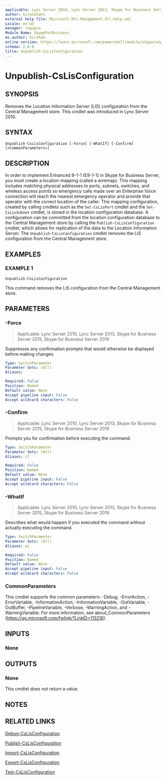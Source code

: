 ```yaml
---
applicable: Lync Server 2010, Lync Server 2013, Skype for Business Server 2015, Skype for Business Server 2019
author: hirenshah1
external help file: Microsoft.Rtc.Management.dll-help.xml
Locale: en-US
manager: rogupta
Module Name: SkypeForBusiness
ms.author: hirshah
online version: https://learn.microsoft.com/powershell/module/skype/unpublish-cslisconfiguration
schema: 2.0.0
title: Unpublish-CsLisConfiguration
---
```


# Unpublish-CsLisConfiguration

## SYNOPSIS
Removes the Location Information Server (LIS) configuration from the Central Management store.
This cmdlet was introduced in Lync Server 2010.


## SYNTAX

```
Unpublish-CsLisConfiguration [-Force] [-WhatIf] [-Confirm] [<CommonParameters>]
```

## DESCRIPTION
In order to implement Enhanced 9-1-1 (E9-1-1) in Skype for Business Server, you must create a location mapping (called a wiremap).
This mapping includes matching physical addresses to ports, subnets, switches, and wireless access points so emergency calls made over an Enterprise Voice connection will reach the nearest emergency operator and provide that operator with the correct location of the caller.
This mapping configuration, created by calling cmdlets such as the `Set-CsLisPort` cmdlet and the `Set-CsLisSubnet` cmdlet, is stored in the location configuration database.
A configuration can be committed from the location configuration database to the Central Management store by calling the `Publish-CsLisConfiguration` cmdlet, which allows for replication of the data to the Location Information Server.
The `Unpublish-CsLisConfiguration` cmdlet removes the LIS configuration from the Central Management store.


## EXAMPLES

### EXAMPLE 1
```
Unpublish-CsLisConfiguration
```

This command removes the LIS configuration from the Central Management store.


## PARAMETERS

### -Force

> Applicable: Lync Server 2010, Lync Server 2013, Skype for Business Server 2015, Skype for Business Server 2019

Suppresses any confirmation prompts that would otherwise be displayed before making changes.

```yaml
Type: SwitchParameter
Parameter Sets: (All)
Aliases:

Required: False
Position: Named
Default value: None
Accept pipeline input: False
Accept wildcard characters: False
```

### -Confirm

> Applicable: Lync Server 2010, Lync Server 2013, Skype for Business Server 2015, Skype for Business Server 2019

Prompts you for confirmation before executing the command.

```yaml
Type: SwitchParameter
Parameter Sets: (All)
Aliases: cf

Required: False
Position: Named
Default value: None
Accept pipeline input: False
Accept wildcard characters: False
```

### -WhatIf

> Applicable: Lync Server 2010, Lync Server 2013, Skype for Business Server 2015, Skype for Business Server 2019

Describes what would happen if you executed the command without actually executing the command.

```yaml
Type: SwitchParameter
Parameter Sets: (All)
Aliases: wi

Required: False
Position: Named
Default value: None
Accept pipeline input: False
Accept wildcard characters: False
```

### CommonParameters
This cmdlet supports the common parameters: -Debug, -ErrorAction, -ErrorVariable, -InformationAction, -InformationVariable, -OutVariable, -OutBuffer, -PipelineVariable, -Verbose, -WarningAction, and -WarningVariable. For more information, see about_CommonParameters (https://go.microsoft.com/fwlink/?LinkID=113216).

## INPUTS

### None

## OUTPUTS

### None
This cmdlet does not return a value.

## NOTES

## RELATED LINKS

[Debug-CsLisConfiguration](Debug-CsLisConfiguration.md)

[Publish-CsLisConfiguration](Publish-CsLisConfiguration.md)

[Import-CsLisConfiguration](Import-CsLisConfiguration.md)

[Export-CsLisConfiguration](Export-CsLisConfiguration.md)

[Test-CsLisConfiguration](Test-CsLisConfiguration.md)
